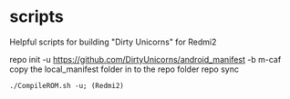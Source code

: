 scripts
===============

Helpful scripts for building "Dirty Unicorns" for Redmi2
 
repo init -u https://github.com/DirtyUnicorns/android_manifest -b m-caf
copy the local_manifest folder in to the repo folder
repo sync

    ./CompileROM.sh -u; (Redmi2)
